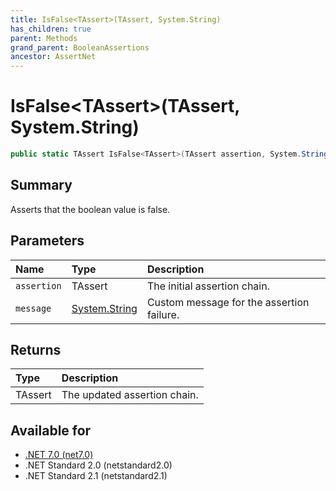 ```yaml
---
title: IsFalse<TAssert>(TAssert, System.String)
has_children: true
parent: Methods
grand_parent: BooleanAssertions
ancestor: AssertNet
---
```

# IsFalse&lt;TAssert&gt;(TAssert, System.String)

```csharp
public static TAssert IsFalse<TAssert>(TAssert assertion, System.String message);
```

## Summary
Asserts that the boolean value is false.

## Parameters
|Name|Type|Description|
|:-|:-|:-|
|`assertion`|TAssert|The initial assertion chain.|
|`message`|[System.String](https://learn.microsoft.com/en-us/dotnet/api/system.string)|Custom message for the assertion failure.|

## Returns
|Type|Description|
|:-|:-|
|TAssert|The updated assertion chain.|

## Available for
- [.NET 7.0 (net7.0)](https://versionsof.net/core/7.0/)
- .NET Standard 2.0 (netstandard2.0)
- .NET Standard 2.1 (netstandard2.1)
